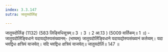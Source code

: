 ```yaml
---
index: 3.3.147
sutra: जातुयदोर्लिङ्

---
```

 जातुयदोर्लिङ् (1132) (583 लिङ्विधिसूत्रम्॥ 3 । 3 । 2 आ.13 ) (5009 वार्तिकम्॥ 1 ॥) - जातुयदोर्लिङ्विधाने यदायद्योरुपसंख्यानम्- (भाष्यम्) जातुयदोर्लिङ्विधाने यदायद्योरुपसंख्यानं कर्तव्यम्। यदा भवद्विधः क्षत्रियं याजयेत्। यदि भवद्विधः क्षत्रियं याजयेत्॥ जातुयदोर्लि॥ 147 ॥ 